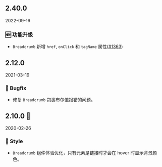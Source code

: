 ## 2.40.0

2022-09-16

### 🆕 功能升级

- `Breadcrumb` 新增 `href`, `onClick` 和 `tagName` 属性([#1363](https://github.com/arco-design/arco-design/pull/1363))

## 2.12.0

2021-03-19

### 🐛 Bugfix

- 修复 `Breadcrumb` 包裹布尔值报错的问题。

## 2.10.0 🏮

2020-02-26

### 💅 Style

- `Breadcrumb` 组件体验优化，只有元素是链接时才会在 hover 时显示背景颜色。

